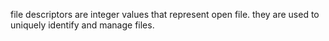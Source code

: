 file descriptors are integer values that represent open file.
they are  used to uniquely identify and manage files.
